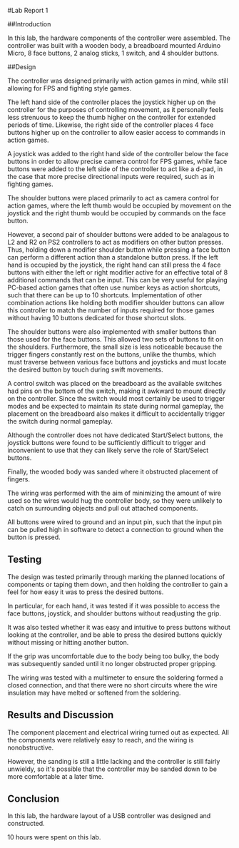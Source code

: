#Lab Report 1

##Introduction

In this lab, the hardware components of the controller were assembled. The controller was built with a wooden body, a breadboard mounted Arduino Micro, 8 face buttons, 2 analog sticks, 1 switch, and 4 shoulder buttons.

##Design

The controller was designed primarily with action games in mind, while still allowing for FPS and fighting style games.

The left hand side of the controller places the joystick higher up on the controller for the purposes of controlling movement, as it personally feels less strenuous to keep the thumb higher on the controller for extended periods of time. Likewise, the right side of the controller places 4 face buttons higher up on the controller to allow easier access to commands in action games.

A joystick was added to the right hand side of the controller below the face buttons in order to allow precise camera control for FPS games, while face buttons were added to the left side of the controller to act like a d-pad, in the case that more precise directional inputs were required, such as in fighting games.

The shoulder buttons were placed primarily to act as camera control for action games, where the left thumb would be occupied by movement on the joystick and the right thumb would be occupied by commands on the face button.

However, a second pair of shoulder buttons were added to be analagous to L2 and R2 on PS2 controllers to act as modifiers on other button presses. Thus, holding down a modifier shoulder button while pressing a face button can perform a different action than a standalone button press. If the left hand is occupied by the joystick, the right hand can still press the 4 face buttons with either the left or right modifier active for an effective total of 8 additional commands that can be input. This can be very useful for playing PC-based action games that often use number keys as action shortcuts, such that there can be up to 10 shortcuts. Implementation of other combination actions like holding both modifier shoulder buttons can allow this controller to match the number of inputs required for those games without having 10 buttons dedicated for those shortcut slots.

The shoulder buttons were also implemented with smaller buttons than those used for the face buttons. This allowed two sets of buttons to fit on the shoulders. Furthermore, the small size is less noticeable because the trigger fingers constantly rest on the buttons, unlike the thumbs, which must traverse between various face buttons and joysticks and must locate the desired button by touch during swift movements.

A control switch was placed on the breadboard as the available switches had pins on the bottom of the switch, making it awkward to mount directly on the controller. Since the switch would most certainly be used to trigger modes and be expected to maintain its state during normal gameplay, the placement on the breadboard also makes it difficult to accidentally trigger the switch during normal gameplay.

Although the controller does not have dedicated Start/Select buttons, the joystick buttons were found to be sufficiently difficult to trigger and inconvenient to use that they can likely serve the role of Start/Select buttons.

Finally, the wooded body was sanded where it obstructed placement of fingers.

The wiring was performed with the aim of minimizing the amount of wire used so the wires would hug the controller body, so they were unlikely to catch on surrounding objects and pull out attached components.

All buttons were wired to ground and an input pin, such that the input pin can be pulled high in software to detect a connection to ground when the button is pressed.

## Testing

The design was tested primarily through marking the planned locations of components or taping them down, and then holding the controller to gain a feel for how easy it was to press the desired buttons.

In particular, for each hand, it was tested if it was possible to access the face buttons, joystick, and shoulder buttons without readjusting the grip.

It was also tested whether it was easy and intuitive to press buttons without looking at the controller, and be able to press the desired buttons quickly without missing or hitting another button.

If the grip was uncomfortable due to the body being too bulky, the body was subsequently sanded until it no longer obstructed proper gripping.

The wiring was tested with a multimeter to ensure the soldering formed a closed connection, and that there were no short circuits where the wire insulation may have melted or softened from the soldering.

## Results and Discussion

The component placement and electrical wiring turned out as expected. All the components were relatively easy to reach, and the wiring is nonobstructive.

However, the sanding is still a little lacking and the controller is still fairly unwieldy, so it's possible that the controller may be sanded down to be more comfortable at a later time.

## Conclusion

In this lab, the hardware layout of a USB controller was designed and constructed.

10 hours were spent on this lab.
